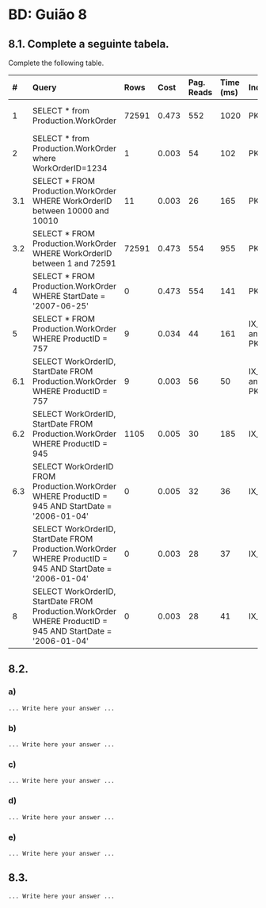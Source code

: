 # BD: Guião 8


## ​8.1. Complete a seguinte tabela.
Complete the following table.

| #    | Query                                                                                                      | Rows  | Cost  | Pag. Reads | Time (ms) | Index used | Index Op.            | Discussion |
| :--- | :--------------------------------------------------------------------------------------------------------- | :---- | :---- | :--------- | :-------- | :--------- | :------------------- | :--------- |
| 1    | SELECT * from Production.WorkOrder                                                                         | 72591 | 0.473 | 552 | 1020 | PK_WorkOrder_WorkOrderID | Clustered Index Scan |  |
| 2    | SELECT * from Production.WorkOrder where WorkOrderID=1234                                                  | 1 | 0.003 | 54 | 102 | PK_WorkOrder_WorkOrderID | Clustered Index Seek |  |
| 3.1  | SELECT * FROM Production.WorkOrder WHERE WorkOrderID between 10000 and 10010                               | 11 | 0.003 | 26 | 165 | PK_WorkOrder_WorkOrderID | Clustered Index Seek |  |
| 3.2  | SELECT * FROM Production.WorkOrder WHERE WorkOrderID between 1 and 72591                                   | 72591 | 0.473 | 554 | 955 | PK_WorkOrder_WorkOrderID | Clustered Index Seek |  |
| 4    | SELECT * FROM Production.WorkOrder WHERE StartDate = '2007-06-25'                                          | 0 | 0.473 | 554 | 141 | PK_WorkOrder_WorkOrderID | Clustered Index Scan |  |
| 5    | SELECT * FROM Production.WorkOrder WHERE ProductID = 757                                                   | 9 | 0.034 | 44 | 161 | IX_WorkOrder_ProductID and PK_WorkOrder_WorkOrderID | Index Seek and Key Lookup | There are 2 indexes. |
| 6.1  | SELECT WorkOrderID, StartDate FROM Production.WorkOrder WHERE ProductID = 757                              | 9 | 0.003 | 56 | 50 | IX_WorkOrder_ProductID and PK_WorkOrder_WorkOrderID | Index Seek |  |
| 6.2  | SELECT WorkOrderID, StartDate FROM Production.WorkOrder WHERE ProductID = 945                              | 1105 | 0.005 | 30 | 185 | IX_WorkOrder_ProductID | Index Seek |  |
| 6.3  | SELECT WorkOrderID FROM Production.WorkOrder WHERE ProductID = 945 AND StartDate = '2006-01-04'            | 0 | 0.005 | 32 | 36 | IX_WorkOrder_ProductID | Index Seek |  |
| 7    | SELECT WorkOrderID, StartDate FROM Production.WorkOrder WHERE ProductID = 945 AND StartDate = '2006-01-04' | 0 | 0.003 | 28 | 37 | IX_WorkOrder_ProductID | Index Seek |  |
| 8    | SELECT WorkOrderID, StartDate FROM Production.WorkOrder WHERE ProductID = 945 AND StartDate = '2006-01-04' | 0 | 0.003 | 28 | 41 | IX_WorkOrder_ProductID | Index Seek |  |

## ​8.2.

### a)

```
... Write here your answer ...
```

### b)

```
... Write here your answer ...
```

### c)

```
... Write here your answer ...
```

### d)

```
... Write here your answer ...
```

### e)

```
... Write here your answer ...
```

## ​8.3.

```
... Write here your answer ...
```
